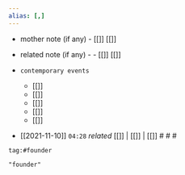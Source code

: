 ```yaml
---
alias: [,]
---
```

- mother note (if any)
		- [[]] [[]]
- related note (if any) -
		- [[]] [[]]
- `contemporary events`
	- [[]]
	- [[]]
	- [[]]
	- [[]]
	- [[]]

- [[2021-11-10]]  `04:28` _related_ [[]] | [[]] | [[]] # # #


```query 2021-11-10 04:28
tag:#founder 
```

```query
"founder"
```